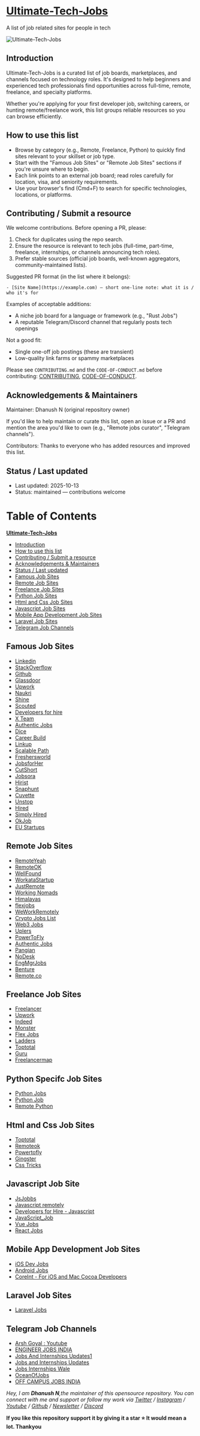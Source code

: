 # [Ultimate-Tech-Jobs](https://github.com/DHANUSHXENO/Ultimate-Tech-Jobs)

A list of job related sites for people in tech

![Ultimate-Tech-Jobs](https://github.com/DHANUSHXENO/Ultimate-Tech-Jobs/blob/main/cover.png)
## Introduction

Ultimate-Tech-Jobs is a curated list of job boards, marketplaces, and channels focused on technology roles. It's designed to help beginners and experienced tech professionals find opportunities across full-time, remote, freelance, and specialty platforms.

Whether you're applying for your first developer job, switching careers, or hunting remote/freelance work, this list groups reliable resources so you can browse efficiently.

## How to use this list

- Browse by category (e.g., Remote, Freelance, Python) to quickly find sites relevant to your skillset or job type.
- Start with the "Famous Job Sites" or "Remote Job Sites" sections if you're unsure where to begin.
- Each link points to an external job board; read roles carefully for location, visa, and seniority requirements.
- Use your browser's find (Cmd+F) to search for specific technologies, locations, or platforms.

## Contributing / Submit a resource

We welcome contributions. Before opening a PR, please:

1. Check for duplicates using the repo search.
2. Ensure the resource is relevant to tech jobs (full-time, part-time, freelance, internships, or channels announcing tech roles).
3. Prefer stable sources (official job boards, well-known aggregators, community-maintained lists).

Suggested PR format (in the list where it belongs):

```
- [Site Name](https://example.com) — short one-line note: what it is / who it's for
```

Examples of acceptable additions:
- A niche job board for a language or framework (e.g., "Rust Jobs")
- A reputable Telegram/Discord channel that regularly posts tech openings

Not a good fit:
- Single one-off job postings (these are transient)
- Low-quality link farms or spammy marketplaces

Please see `CONTRIBUTING.md` and the `CODE-OF-CONDUCT.md` before contributing: [CONTRIBUTING](https://github.com/DHANUSHXENO/Ultimate-Tech-Jobs/blob/main/CONTRIBUTING.md), [CODE-OF-CONDUCT](https://github.com/DHANUSHXENO/Ultimate-Tech-Jobs/blob/main/CODE-OF-CONDUCT.md).

## Acknowledgements & Maintainers

Maintainer: Dhanush N (original repository owner)

If you'd like to help maintain or curate this list, open an issue or a PR and mention the area you'd like to own (e.g., "Remote jobs curator", "Telegram channels").

Contributors: Thanks to everyone who has added resources and improved this list.

## Status / Last updated

- Last updated: 2025-10-13
- Status: maintained — contributions welcome

# Table of Contents
[**Ultimate-Tech-Jobs**](#Ultimate-Tech-Jobs)
- [Introduction](#introduction)
- [How to use this list](#how-to-use-this-list)
- [Contributing / Submit a resource](#contributing--submit-a-resource)
- [Acknowledgements & Maintainers](#acknowledgements--maintainers)
- [Status / Last updated](#status--last-updated)
- [Famous Job Sites](#Famous-Job-Sites)
- [Remote Job Sites](#Remote-Job-Sites)
- [Freelance Job Sites](#Freelance-Job-Sites)
- [Python Job Sites](#Python-Job-Sites)
- [Html and Css Job Sites](#Html-and-Css-Job-Sites)
- [Javascript Job Sites](#Javascript-Job-Sites)
- [Mobile App Development Job Sites](#Mobile-App-Development-Job-Sites)
- [Laravel Job Sites](#Laravel-Job-Sites)
- [Telegram Job Channels](#telegram-job-channels)

## Famous Job Sites
- [Linkedin](http://linkedIn.com)
- [StackOverflow](http://stackoverflow.com/jobs)
- [Github](http://jobs.github.com)
- [Glassdoor](https://www.glassdoor.co.in)
- [Upwork](https://upwork.com)
- [Naukri](https://www.naukri.com)
- [Shine](https://www.shine.com)
- [Scouted](https://scouted.io)
- [Developers for hire](https://www.developersforhire.com)
- [X Team](https://x-team.com)
- [Authentic Jobs](https://authenticjobs.com)
- [Dice](https://www.dice.com)
- [Career Build](https://www.careerbuilder.com)
- [Linkup](https://www.linkup.com)
- [Scalable Path](https://www.scalablepath.com/)
- [Freshersworld](https://www.Freshersworld.com/)
- [JobsforHer](https://www.JobsforHer.com/)
- [CutShort](https://www.CutShort.com/)
- [Jobsora](https://www.jobsora.com/)
- [Hirist](https://www.Hirist.com/)
- [Snaphunt](https://www.Snaphunt.com/)
- [Cuvette](https://cuvette.tech/)
- [Unstop](https://unstop.com/)
- [Hired](https://hired.com/)
- [Simply Hired](https://www.simplyhired.com/)
- [OkJob](https://www.okjob.io/)
- [EU Startups](https://www.eu-startups.com/startup-jobs/)



## Remote Job Sites
- [RemoteYeah](https://remoteyeah.com)
- [RemoteOK](https://remoteok.com)
- [WellFound](https://wellfound.com)
- [WorkataStartup](https://workatastartup.com)
- [JustRemote](https://justremote.co)
- [Working Nomads](https://workingnomads.com/jobs)
- [Himalayas](https://himalayas.app)
- [flexjobs](https://flexjobs.com)
- [WeWorkRemotely](https://weworkremotely.com)
- [Crypto Jobs List](https://cryptojoblist.com)
- [Web3 Jobs](https://web3.career)
- [Uplers](https://www.uplers.com/)
- [PowerToFly](https://powertofly.com/jobs/)
- [Authentic Jobs](https://authenticjobs.com)
- [Pangian](https://pangian.com)
- [NoDesk](https://nodesk.co)
- [EngMgrJobs](https://engmgrjobs.com)
- [Benture](https://benture.io)
- [Remote.co](https://remote.co/)

## Freelance Job Sites
- [Freelancer](http://freelancer.com/jobs)
- [Upwork](https://www.upwork.com/freelance-jobs/)
- [Indeed](http://indeed.com/)
- [Monster](http://monster.com/)
- [Flex Jobs](http://flexjobs.com/jobs)
- [Ladders](https://www.theladders.com)
- [Toptotal](https://www.toptal.com)
- [Guru](https://guru.com)
- [Freelancermap](https://freelancermap.com)

## Python Specifc Job Sites
- [Python Jobs](http://python.org/jobs)
- [Python Job](https://pythonjob.xyz)
- [Remote Python](https://www.remotepython.com/)

## Html and Css Job Sites
- [Toptotal](https://www.toptal.com)
- [Remoteok](https://remoteok.io/hire/css)
- [Powertofly](https://powertofly.com)
- [Gingster](https://gigster.com)
- [Css Tricks](https://css-tricks.com/jobs/)

## Javascript Job Site
- [JsJobbs](https://jsjobbs.com)
- [Javascript remotely](http://jsremotely.com)
- [Developers for Hire - Javascript](https://www.developersforhire.com/javascript/)
- [JavaScript_Job](https://javascriptjob.xyz)
- [Vue Jobs](https://vuejobs.com)
- [React Jobs](https://reactjobsboard.com)

## Mobile App Development Job Sites
- [iOS Dev Jobs](http://iosdevjobs.com)
- [Android Jobs](https://www.androidjobs.io/)
- [CoreInt - For iOS and Mac Cocoa Developers](http://jobs.coreint.org/)

## Laravel Job Sites
- [Laravel Jobs](https://larajobs.com)


## Telegram Job Channels
- [Arsh Goyal : Youtube](https://telegram.me/goyalarsh)
- [ENGINEER JOBS INDIA](https://telegram.me/engineerjobsindia)
- [Jobs And Internships Updates1](https://telegram.me/jobs_and_internships_updates1)
- [Jobs and Internships Updates](https://telegram.me/jobsandinternshipsupdates)
- [Jobs Internships Wale](https://telegram.me/jobsinternshipswale)
- [OceanOfJobs](https://telegram.me/OceanOfJobs)
- [OFF CAMPUS JOBS INDIA](https://telegram.me/offcampusjobsindia_IT)


*Hey, I am **Dhanush N**,the maintainer of this opensource repository. You can connect with me and support or follow my work via [Twitter](https://twitter.com/Dhanush_Nehru) / [Instagram](https://www.instagram.com/dhanush_nehru/) / [Youtube](https://www.youtube.com/@dhanushnehru?sub_confirmation=1) / [Github](https://github.com/DhanushNehru) / [Newsletter](https://dhanushn.substack.com/) / [Discord](https://discord.com/invite/Yn9g6KuWyA)*

**If you like this repository support it by giving it a star ⭐ It would mean a lot. Thankyou**
